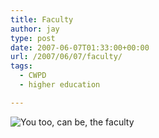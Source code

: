 ```yaml
---
title: Faculty
author: jay
type: post
date: 2007-06-07T01:33:00+00:00
url: /2007/06/07/faculty/
tags:
  - CWPD
  - higher education

---
```

![You too, can be, the faculty][1]

 [1]: https://files.rambleon.org/images/2007/06/faculty.jpg